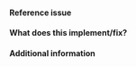 <!-- 
Thanks for contributing a pull request! Please ensure that
your PR satisfies the checklist before submitting:
- Did you check that the code can be distributed under a MIT license? See License Considerations.
- Have all GitHub action finished well?
- Does the documentation render correctly? See Rendering documentation locally with Sphinx.
- Is the commit message formatted correctly?

Note that we are a team of volunteers; we appreciate your
patience during the review process.

Again, thanks for contributing!
-->

#### Reference issue
<!--Example: Closes gh-WXYZ.-->

#### What does this implement/fix?
<!--Please explain your changes.-->

#### Additional information
<!--Any additional information you think is important.-->
